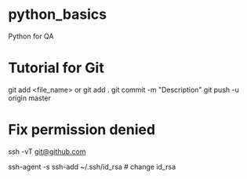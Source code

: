 # python_basics
Python for QA

# Tutorial for Git
git add <file_name> or git add .
git commit -m "Description"
git push -u origin master

# Fix permission denied
ssh -vT git@github.com

ssh-agent -s
ssh-add ~/.ssh/id_rsa # change id_rsa